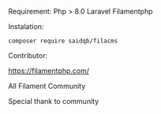 Requirement:
Php > 8.0
Laravel
Filamentphp

Instalation:
```
composer require saidqb/filacms
```
Contributor:

https://filamentphp.com/

All Filament Community

Special thank to community
